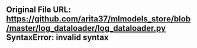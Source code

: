 ## Original File URL: https://github.com/arita37/mlmodels_store/blob/master/log_dataloader/log_dataloader.py<br />SyntaxError: invalid syntax
